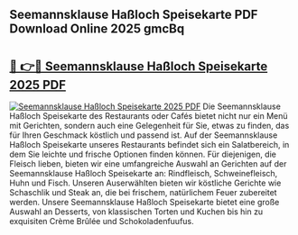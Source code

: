 ## Seemannsklause Haßloch Speisekarte PDF Download Online 2025 gmcBq

# <h2><a href="http://gcbe0id.nevu.top/?p=Seemannsklause+Ha%c3%9floch+Speisekarte">🔗 👉🔴 Seemannsklause Haßloch Speisekarte 2025 PDF</a></h2>

[![Seemannsklause Haßloch Speisekarte 2025 PDF](https://i.imgur.com/dBaPXMq.png)](http://gcbe0id.nevu.top/?p=Seemannsklause+Ha%c3%9floch+Speisekarte)
Die Seemannsklause Haßloch Speisekarte des Restaurants oder Cafés bietet nicht nur ein Menü mit Gerichten, sondern auch eine Gelegenheit für Sie, etwas zu finden, das für Ihren Geschmack köstlich und passend ist. Auf der Seemannsklause Haßloch Speisekarte unseres Restaurants befindet sich ein Salatbereich, in dem Sie leichte und frische Optionen finden können. Für diejenigen, die Fleisch lieben, bieten wir eine umfangreiche Auswahl an Gerichten auf der Seemannsklause Haßloch Speisekarte an: Rindfleisch, Schweinefleisch, Huhn und Fisch. Unseren Auserwählten bieten wir köstliche Gerichte wie Schaschlik und Steak an, die bei frischem, natürlichem Feuer zubereitet werden. Unsere Seemannsklause Haßloch Speisekarte bietet eine große Auswahl an Desserts, von klassischen Torten und Kuchen bis hin zu exquisiten Crème Brûlée und Schokoladenfuufus.
